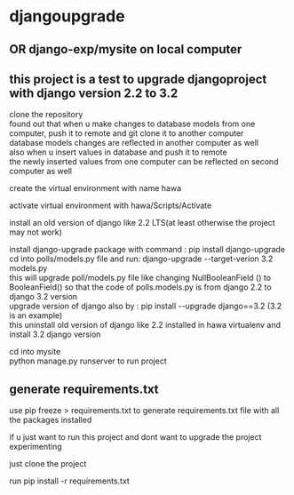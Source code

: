 # djangoupgrade

## OR django-exp/mysite on local computer

## this project is a test to upgrade djangoproject with django version 2.2 to 3.2


clone the repository<br/>
found out that when u make changes to database models from  one computer, push it to remote and  git clone it to another computer<br/>
database models changes are reflected in another computer as well<br/>
also when u insert values in database and push it to remote<br/>
the newly inserted values from one computer can be reflected on second computer as well<br/>


create the virtual environment with name hawa<br/>



activate virtual environment with hawa/Scripts/Activate<br/>

install an old version of django like 2.2 LTS(at least otherwise the project may not work)<br/>

install django-upgrade package with command : pip install django-upgrade<br/>
cd into polls/models.py file and run: django-upgrade --target-verion 3.2 models.py<br/>
this will upgrade poll/models.py file like changing NullBooleanField () to BooleanField() so that the code of polls.models.py is from django 2.2 to django 3.2 version<br/>
upgrade version of django also by : pip install --upgrade django==3.2 (3.2 is an example)<br/>
this uninstall old version of django like 2.2 installed in hawa virtualenv and install 3.2 django version<br/>

cd into mysite<br/>
python manage.py runserver to run project<br/>

## generate requirements.txt
use pip freeze > requirements.txt to generate requirements.txt file with all the packages installed<br/>

if u just want to run this project and dont want to upgrade the project experimenting<br/>

just clone the project<br/>

run pip install -r requirements.txt<br/>
